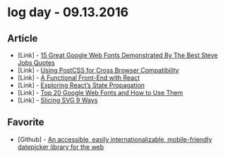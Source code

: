 # log day - 09.13.2016

## Article

- \[Link\] - [15 Great Google Web Fonts Demonstrated By The Best Steve Jobs Quotes](https://blog.shareaholic.com/google-web-fonts/)
- \[Link\] - [Using PostCSS for Cross Browser Compatibility](https://webdesign.tutsplus.com/tutorials/using-postcss-for-cross-browser-compatibility--cms-24567)
- \[Link\] - [A Functional Front-End with React](http://blog.scottlogic.com/2016/04/04/a-functional-front-end-with-react.html)
- \[Link\] - [Exploring React’s State Propagation](https://www.sitepoint.com/exploring-reacts-state-propagation/)
- \[Link\] - [Top 20 Google Web Fonts and How to Use Them](https://bootstrapbay.com/blog/google-web-fonts/)
- \[Link\] - [Slicing SVG 9 Ways](https://aerotwist.com/blog/slicing-svg-9-ways/)


## Favorite

- \[Github\] - [An accessible, easily internationalizable, mobile-friendly datepicker library for the web](https://github.com/airbnb/react-dates)
